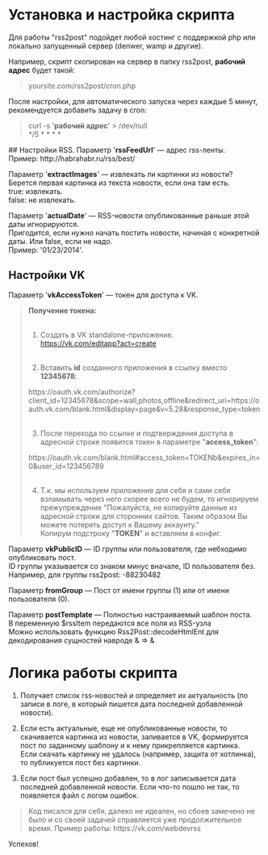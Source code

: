 # Установка и настройка скрипта
Для работы "rss2post" подойдет любой хостинг с поддержкой php или локально запущенный сервер (denwer, wamp и другие). 

Например, скрипт скопирован на сервер в папку rss2post, <b>рабочий адрес</b> будет такой: 
<blockquote>yoursite.com/rss2post/cron.php
</blockquote>
После настройки, для автоматического запуска через каждые 5 минут, рекомендуется добавить задачу в cron:
<blockquote>curl -s '<b>рабочий адрес</b>' > /dev/null<br>
<nowiki>*/5 * * * *</nowiki>
</blockquote>
## Настройки RSS.
Параметр '<b>rssFeedUrl</b>' — адрес rss-ленты.<br>
Пример: http://habrahabr.ru/rss/best/

Параметр '<b>extractImages</b>' — извлекать ли картинки из новости?<br>
Берется первая картинка из текста новости, если она там есть.<br>
true: извлекать.<br>
false: не извлекать.

Параметр '<b>actualDate</b>' —  RSS-новости опубликованные раньше этой даты игнорируются.<br>
Пригодится, если нужно начать постить новости, начиная с конкретной даты. Или false, если не надо.<br>
Пример: '01/23/2014'.

## Настройки VK
Параметр '<b>vkAccessToken</b>' — токен для доступа к VK.<br>
<blockquote>
<b>Получение токена:</b><br><br>

1) Создать в VK standalone-приложение.<br>
https://vk.com/editapp?act=create<br><br>

2) Вставить <b>id</b> созданного приложения в ссылку вместо <b>12345678</b>:<br>
<nowiki>
https://oauth.vk.com/authorize?client_id=12345678&scope=wall,photos,offline&redirect_uri=https://oauth.vk.com/blank.html&display=page&v=5.28&response_type=token
</nowiki><br><br>

3) После перехода по ссылке и подтверждения доступа в адресной строке появится токен в параметре "<b>access_token</b>": <br>
<nowiki>
https://oauth.vk.com/blank.html#access_token=TOKENb&expires_in=0&user_id=123456789
</nowiki><br><br>

4) Т.к. мы используем приложение для себя и сами себя взламывать через него скорее всего не будем, то игнорируем прежупреждение "Пожалуйста, не копируйте данные из адресной строки для сторонних сайтов. Таким образом Вы можете потерять доступ к Вашему аккаунту."<br>
Копирум подстроку "<b>TOKEN</b>" и вставляем в конфиг. 
</blockquote>

Параметр <b>vkPublicID</b> — ID группы или пользователя, где небходимо опубликовать пост.<br>
ID группы указывается со знаком минус вначале, ID пользователя без.<br>
Например, для группы rss2post: -88230482<br>

Параметр <b>fromGroup</b> — Пост от имени группы (1) или от имени пользователя (0).<br>

Параметр <b>postTemplate</b> — Полностью настраиваемый шаблон поста.<br>
В переменную $rssItem передаются все поля из RSS-узла <item><br>
Можно использовать функцию Rss2Post::decodeHtmlEnt для декодирования сущностей навроде &amp; => &
<br>
# Логика работы скрипта
1) Получает список rss-новостей и определяет их актуальность (по записи в логе, в который пишется дата последней добавленной новости). <br>

2) Если есть актуальные, еще не опубликованные новости, то скачивается картинка из новости, заливается в VK, формируется пост по заданному шаблону и к нему прикрепляется картинка.<br>
Если скачать картинку не удалось (например, защита от хотлинка), то публикуется пост без картинки.<br>

3) Если пост был успешно добавлен, то в лог записывается дата последней добавленной новости.
Если что-то пошло не так, то появляется файл с логом ошибок.<br>

<blockquote>Код писался для себя, далеко не идеален, но сбоев замечено не было и со своей задачей справляется уже продолжительное время.
Пример работы: https://vk.com/webdevrss
</blockquote>

Успехов!